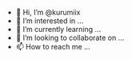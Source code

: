 - 👋 Hi, I’m @kurumiix
- 👀 I’m interested in ...
- 🌱 I’m currently learning ...
- 💞️ I’m looking to collaborate on ...
- 📫 How to reach me ...

<!---
kurumiix/kurumiix is a ✨ special ✨ repository because its `README.md` (this file) appears on your GitHub profile.
You can click the Preview link to take a look at your changes.
--->

